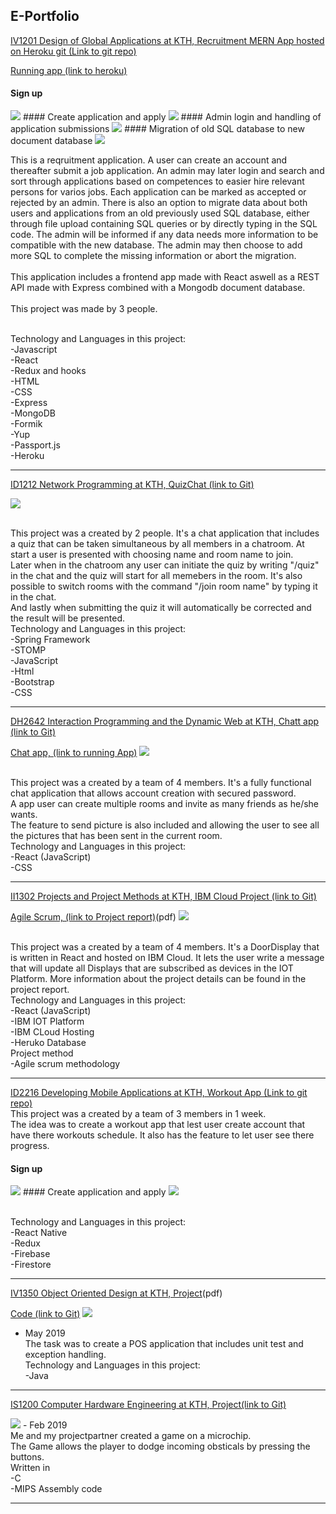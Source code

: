 ## E-Portfolio
[IV1201 Design of Global Applications at KTH, Recruitment MERN App hosted on Heroku git (Link to git repo)](https://github.com/Bash-ton/ReactExpress_RecruitmentApp) 

[Running app (link to heroku)](https://react-express-applicationapp.herokuapp.com/)
#### Sign up
<img src="images/signup.gif?raw=true"/>
#### Create application and apply
<img src="images/applicationCreation.gif?raw=true"/>
#### Admin login and handling of application submissions
<img src="images/applicationAdmin.gif?raw=true"/>
#### Migration of old SQL database to new document database
<img src="images/migrationoldDB.gif?raw=true"/>

This is a reqruitment application. A user can create an 
account and thereafter submit a job application.
An admin may later login and search and sort through
applications based on competences to easier hire
relevant persons for varios jobs. Each application can be marked
as accepted or rejected by an admin. There is also an option to
migrate data about both users and applications from an old
previously used SQL database, either through file upload containing
SQL queries or by directly typing in the SQL code. The admin will
be informed if any data needs more information to be compatible
with the new database. The admin may then choose to add more SQL
to complete the missing information or abort the migration.
<br><br>
This application includes a frontend app made with React
aswell as a REST API made with Express combined with a
Mongodb document database.
<br><br>
This project was made by 3 people.

<br>Technology and Languages in this project:
<br>-Javascript
<br>-React
<br>-Redux and hooks
<br>-HTML
<br>-CSS
<br>-Express
<br>-MongoDB
<br>-Formik
<br>-Yup
<br>-Passport.js
<br>-Heroku

---

[ID1212 Network Programming at KTH, QuizChat (link to Git)](https://github.com/momahdi/spring-chat-quiz)

<img src="images/Demospring.gif?raw=true"/>

<br>This project was a created by 2 people.
It's a chat application that includes a quiz that can be taken simultaneous by all members in a chatroom. At start a user is presented with choosing name and room name to join. 
<br>Later when in the chatroom any user can initiate the quiz by writing "/quiz" in the chat and the quiz will start for all memebers in the room. It's also possible to switch rooms with the command "/join room name" by typing it in the chat.
<br>And lastly when submitting the quiz it will automatically be corrected and the result will be presented.
<br>Technology and Languages in this project:
<br>-Spring Framework
<br>-STOMP
<br>-JavaScript
<br>-Html
<br>-Bootstrap
<br>-CSS



---


[DH2642  Interaction Programming and the Dynamic Web at KTH, Chatt app (link to Git)](https://github.com/momahdi/chat-project)

[Chat app, (link to running App)](http://chatroyal.herokuapp.com/)
<img src="images/Chat.png?raw=true"/>

<br>This project was a created by a team of 4 members.
It's a fully functional chat application that allows account creation with secured password. 
<br>A app user can create multiple rooms and invite as many friends as he/she wants. 
<br>The feature to send picture is also included and allowing the user to see all the pictures that has been sent 
in the current room.
<br>Technology and Languages in this project:
<br>-React (JavaScript)
<br>-CSS

---

[II1302 Projects and Project Methods at KTH, IBM Cloud Project (link to Git)](https://github.com/momahdi/project-arbete-ii1302)

[Agile Scrum, (link to Project report)](/pdf/Projekt-rapport-final-version.pdf)(pdf)
<img src="images/IOTdevice.png?raw=true"/>

<br>This project was a created by a team of 4 members. It's a DoorDisplay that is written in React and hosted on IBM Cloud.
It lets the user write a message that will update all Displays that are subscribed as devices in the IOT Platform. 
More information about the project details can be found in the project report.
<br>Technology and Languages in this project:
<br>-React (JavaScript)
<br>-IBM IOT Platform
<br>-IBM CLoud Hosting
<br>-Heruko Database
<br>Project method
<br>-Agile scrum methodology 

---
[ID2216 Developing Mobile Applications at KTH, Workout App (Link to git repo)](https://github.com/Bash-ton/Workout-ReactNativeApp) 
<br>This project was a created by a team of 3 members in 1 week.
<br>The idea was to create a workout app that lest user create account that have there workouts schedule. It also has the feature to let user see there progress.

#### Sign up
<img src="images/gif 1.gif?raw=true"/>
#### Create application and apply
<img src="images/gif 2.gif?raw=true"/>


<br>Technology and Languages in this project:
<br>-React Native
<br>-Redux 
<br>-Firebase
<br>-Firestore

---
[IV1350  Object Oriented Design at KTH, Project](/pdf/Seminar3.pdf)(pdf)

[Code (link to Git)](https://github.com/momahdi/Seminar3POS)
<img src="images/Receipt.png?raw=true"/>
- May 2019 
  <br>The task was to create a POS application that includes unit test and exception handling. 
  <br>Technology and Languages in this project:
  <br>-Java
  
---
[IS1200  Computer Hardware Engineering at KTH, Project(link to Git)](https://github.com/momahdi/SpaceShipGame-IS1200)


<img src="images/DT.gif?raw=true"/>
- Feb 2019
<br> Me and my projectpartner created a game on a microchip.<br>The Game allows the player to dodge incoming obsticals by pressing the buttons.<br> Written in<br> -C <br> -MIPS Assembly code

---

